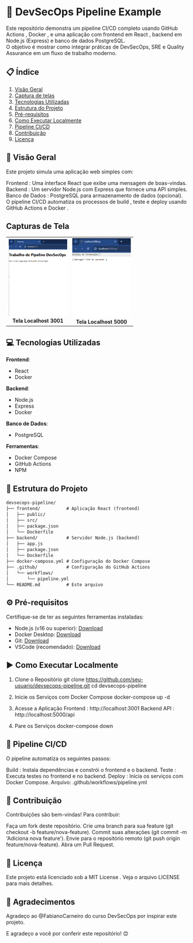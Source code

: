 # 🚀 DevSecOps Pipeline Example
Este repositório demonstra um pipeline CI/CD completo usando GitHub Actions , Docker , e uma aplicação com frontend em React , backend em Node.js (Express) e banco de dados PostgreSQL.</br>O objetivo é mostrar como integrar práticas de DevSecOps, SRE e Quality Assurance em um fluxo de trabalho moderno.

## 📋 Índice

1. [Visão Geral](#visao-geral)
2. [Captura de telas](#captura-de-telas)
3. [Tecnologias Utilizadas](#tecnologias-utilizadas)
4. [Estrutura do Projeto](#estrutura-do-projeto)
5. [Pré-requisitos](#pre-requisitos)
6. [Como Executar Localmente](#como-executar-localmente)
7. [Pipeline CI/CD](#pipeline-cicd)
8. [Contribuição](#contribuicao)
9. [Licença](#licenca)

## 🌟 Visão Geral<a id="visao-geral"></a>
Este projeto simula uma aplicação web simples com:

Frontend : Uma interface React que exibe uma mensagem de boas-vindas.</br>
Backend : Um servidor Node.js com Express que fornece uma API simples.</br>
Banco de Dados : PostgreSQL para armazenamento de dados (opcional).</br>
O pipeline CI/CD automatiza os processos de build , teste e deploy usando GitHub Actions e Docker .

## Capturas de Tela<a id="captura-de-telas"></a>

<div align="center">
  <table>
    <tr>
      <td align="center">
        <img src="assets/localhost3001.png" alt="Tela Localhost 3001" width="160">
        <br><b>Tela Localhost 3001</b>
      </td>
      <td align="center">
        <img src="assets/localhost5000.png" alt="Tela Localhost 5000" width="160">
        <br><b>Tela Localhost 5000</b>
      </td>      
    </tr>
  </table>
</div>


## 💻 Tecnologias Utilizadas<a id="tecnologias-utilizadas"></a>

**Frontend**:
* React
* Docker

**Backend**:
* Node.js
* Express
* Docker

**Banco de Dados**:
* PostgreSQL

**Ferramentas**:
* Docker Compose
* GitHub Actions
* NPM

## 📂 Estrutura do Projeto<a id="estrutura-do-projeto"></a>
```
devsecops-pipeline/
├── frontend/          # Aplicação React (frontend)
│   ├── public/
│   ├── src/
│   ├── package.json
│   └── Dockerfile
├── backend/           # Servidor Node.js (backend)
│   ├── app.js
│   ├── package.json
│   └── Dockerfile
├── docker-compose.yml # Configuração do Docker Compose
├── .github/           # Configuração do GitHub Actions
│   └── workflows/
│       └── pipeline.yml
└── README.md          # Este arquivo
```

## ⚙️ Pré-requisitos<a id="pre-requisitos"></a>
Certifique-se de ter as seguintes ferramentas instaladas:

* Node.js (v16 ou superior): [Download](https://nodejs.org/)
* Docker Desktop: [Download](https://www.docker.com/products/docker-desktop/)
* Git: [Download](https://git-scm.com/downloads)
* VSCode (recomendado): [Download](https://code.visualstudio.com/)

## ▶️ Como Executar Localmente<a id="como-executar-localmente"></a>
1. Clone o Repositório
git clone https://github.com/seu-usuario/devsecops-pipeline.git
cd devsecops-pipeline

2. Inicie os Serviços com Docker Compose
docker-compose up -d

3. Acesse a Aplicação
Frontend : http://localhost:3001
Backend API : http://localhost:5000/api

4. Pare os Serviços
docker-compose down

## 🔄 Pipeline CI/CD<a id="pipeline-cicd"></a>
O pipeline automatiza os seguintes passos:

Build :
Instala dependências e constrói o frontend e o backend.
Teste :
Executa testes no frontend e no backend.
Deploy :
Inicia os serviços com Docker Compose.
Arquivo: .github/workflows/pipeline.yml

## 👥 Contribuição<a id="contribuicao"></a>
Contribuições são bem-vindas! Para contribuir:

Faça um fork deste repositório.
Crie uma branch para sua feature (git checkout -b feature/nova-feature).
Commit suas alterações (git commit -m 'Adiciona nova feature').
Envie para o repositório remoto (git push origin feature/nova-feature).
Abra um Pull Request.


## 📜 Licença<a id="licenca"></a>
Este projeto está licenciado sob a MIT License . Veja o arquivo LICENSE para mais detalhes.

## 🙌 Agradecimentos
Agradeço ao @FabianoCarneiro do curso DevSecOps por inspirar este projeto.

E agradeço a você por conferir este repositório! 😊
